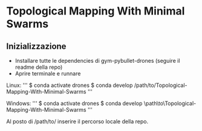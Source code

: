 # Topological Mapping With Minimal Swarms

## Inizializzazione

- Installare tutte le dependencies di gym-pybullet-drones (seguire il readme della repo)
- Aprire terminale e runnare

Linux:
'''
$ conda activate drones
$ conda develop /path/to/Topological-Mapping-With-Minimal-Swarms 
'''

Windows:
'''
$ conda activate drones
$ conda develop \path\to\Topological-Mapping-With-Minimal-Swarms 
'''

Al posto di /path/to/ inserire il percorso locale della repo.


